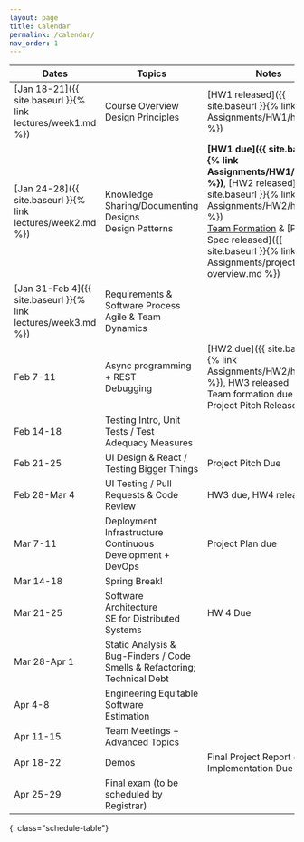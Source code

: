 ```yaml
---
layout: page
title: Calendar
permalink: /calendar/
nav_order: 1
---
```

| Dates         | Topics                                                                    | Notes                                                                  |
|---------------|---------------------------------------------------------------------------|------------------------------------------------------------------------|
| [Jan 18-21]({{ site.baseurl }}{% link lectures/week1.md %})      | Course Overview<br />Design Principles                                    | [HW1 released]({{ site.baseurl }}{% link Assignments/HW1/hw1.md %})                                                           |
| [Jan 24-28]({{ site.baseurl }}{% link lectures/week2.md %})     | Knowledge Sharing/Documenting Designs<br />Design Patterns                |  **[HW1 due]({{ site.baseurl }}{% link Assignments/HW1/hw1.md %})**, [HW2 released]({{ site.baseurl }}{% link Assignments/HW2/hw2.md %})<br /> [Team Formation](https://docs.google.com/forms/d/e/1FAIpQLSdf7hc6AZ80f9pwAOV7vPsJxpQ-0KWy_kkIABLkP761V4UPPw/viewform?usp=sf_link) & [Project Spec released]({{ site.baseurl }}{% link Assignments/project-overview.md %})      |
| [Jan 31-Feb 4]({{ site.baseurl }}{% link lectures/week3.md %})  | Requirements & Software Process<br />Agile & Team Dynamics                              |                                                                        |
| Feb 7-11      | Async programming + REST<br />Debugging                                   | [HW2 due]({{ site.baseurl }}{% link Assignments/HW2/hw2.md %}), HW3 released<br />Team formation due 2/9, Project Pitch Released                      |
| Feb 14-18     | Testing Intro, Unit Tests / Test Adequacy Measures                        |                                                                        |
| Feb 21-25     | UI Design & React / Testing Bigger Things                                 | Project Pitch Due                                                      |
| Feb 28-Mar 4  | UI Testing / Pull Requests & Code Review                                  | HW3 due, HW4 released                                                  |
| Mar 7-11      | Deployment Infrastructure<br />Continuous Development + DevOps            | Project Plan due                                                       |
| Mar 14-18     | Spring Break!                                                             |                                                                        |
| Mar 21-25     | Software Architecture<br />SE for Distributed Systems                     | HW 4 Due                                                               |
| Mar 28-Apr 1 | Static Analysis & Bug-Finders / Code Smells & Refactoring; Technical Debt |                                                                        |
| Apr 4-8       | Engineering Equitable Software<br />Estimation                            |                                                                        |
| Apr 11-15     | Team Meetings + Advanced Topics                                           |                                                                        |
| Apr 18-22     | Demos                                                                     | Final Project Report + Implementation Due                              |
| Apr 25-29     | Final exam (to be scheduled by Registrar)                                 |                                                                        |
{: class="schedule-table"}
